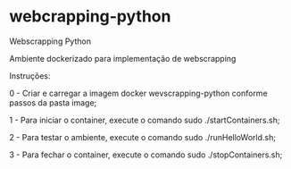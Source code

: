 # webcrapping-python
Webscrapping Python

Ambiente dockerizado para implementação de webscrapping

Instruções:

0 - Criar e carregar a imagem docker wevscrapping-python conforme passos da pasta image;

1 - Para iniciar o container, execute o comando sudo ./startContainers.sh;

2 - Para testar o ambiente, execute o comando sudo ./runHelloWorld.sh;

3 - Para fechar o container, execute o comando sudo ./stopContainers.sh;
